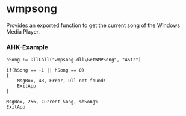 # wmpsong
Provides an exported function to get the current song of the Windows Media Player.

### AHK-Example
    hSong := DllCall("wmpsong.dll\GetWMPSong", "AStr")

    if(hSong == -1 || hSong == 0)
    {
	    MsgBox, 48, Error, Dll not found!
	    ExitApp
    }

    MsgBox, 256, Current Song, %hSong%
    ExitApp
